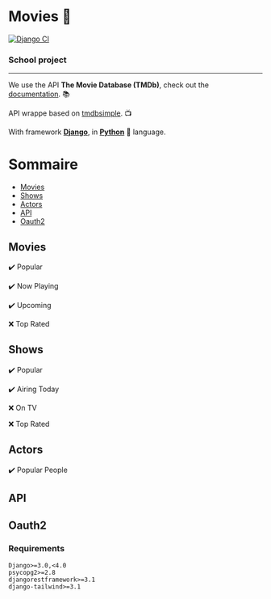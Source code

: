 # Movies :movie_camera:

[![Django CI](https://github.com/Bubuclem/Movies/actions/workflows/django.yml/badge.svg)](https://github.com/Bubuclem/Movies/actions/workflows/django.yml)

### School project
___

We use the API **The Movie Database (TMDb)**, check out the [documentation](https://developers.themoviedb.org/3/getting-started/introduction). :books:

API wrappe based on [tmdbsimple](https://github.com/celiao/tmdbsimple). :tv:

With framework [**Django**](https://docs.djangoproject.com/fr/4.0/), in [**Python**](https://github.com/topics/python) :snake: language.

# Sommaire
- [Movies](#Movies)
- [Shows](#Shows)
- [Actors](#Actors)
- [API](#API)
- [Oauth2](#Oauth2)

## Movies <a name="Movies"></a>

  :heavy_check_mark: Popular
  
  :heavy_check_mark: Now Playing
  
  :heavy_check_mark: Upcoming
  
  :x: Top Rated

## Shows <a name="Shows"></a>

  :heavy_check_mark: Popular
  
  :heavy_check_mark: Airing Today
  
  :x: On TV
  
  :x: Top Rated

## Actors <a name="Actors"></a>

  :heavy_check_mark: Popular People


## API <a name="API"></a>

## Oauth2 <a name="Oauth2"></a>

### Requirements

```
Django>=3.0,<4.0
psycopg2>=2.8
djangorestframework>=3.1
django-tailwind>=3.1
```
